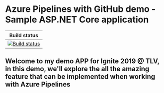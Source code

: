 
# Azure Pipelines with GitHub demo - Sample ASP.NET Core application

| Build status |
|--------------|
| [![Build status](https://dev.azure.com/pipelines-docs/docs/_apis/build/status/dotnetcore/dotnetcore)](https://dev.azure.com/baruchwTLV/Ignite2019TLV/_build/latest?definitionId=1) |

## Welcome to my demo APP for Ignite 2019 @ TLV, in this demo, we'll explore the all the amazing feature that can be implemented when working with Azure  Pipelines

